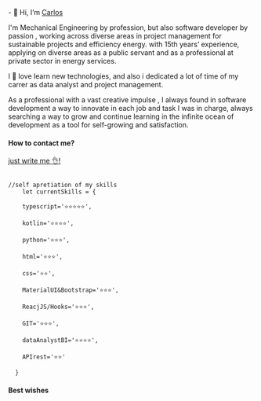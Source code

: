 <section style={border: 1px solid white; border-radious:10px;padding:10px;margin:50px}>
- 👋 Hi, I’m <a href="@ccnmagno">Carlos</a>
<p style={text-align: justify;}>I'm Mechanical Engineering by profession, but also software developer by passion , 
working across diverse areas in project management for sustainable projects and efficiency energy. 
with 15th years’ experience, applying on diverse areas as a public servant and as a professional at private sector in energy services.
</p>

<p style={text-align: justify;}> I 💓 love learn new technologies, and also i dedicated a 
lot of time of my carrer as data analyst and project management.</p>

<p style={text-align: justify;} >As a professional with a vast creative impulse , 
I always found in software development a way to innovate in each job and task I was in charge, 
always searching a way to grow and continue learning 
in the infinite ocean of development as a tool for self-growing and satisfaction. 
</p>
<p>
<h4>How to contact me?</h4>
<a href='mailto:ccampos@dvt.cl?subject=Hi%20Carlos!,%20I%20want%20to%20contact%20you'>just write me 👌!</a>
</p>
</section>
<section style={border: 1px solid white; border-radious:10px;padding:10px;margin:50px}>

<code>
//self apretiation of my skills
    let currentSkills = {<br/>
    typescript='⭐⭐⭐⭐⭐',<br>
    kotlin='⭐⭐⭐⭐',<br>
    python='⭐⭐⭐',<br>
    html='⭐⭐⭐',<br>
    css='⭐⭐',<br>
    MaterialUI&Bootstrap='⭐⭐⭐',<br>
    ReacjJS/Hooks='⭐⭐⭐',<br>
    GIT='⭐⭐⭐',<br>
    dataAnalystBI='⭐⭐⭐⭐',<br>
    APIrest='⭐⭐'<br>
  }
</code>
</section>



<h4>Best wishes</h4>

<!---
ccnmagnoo/ccnmagnoo is a ✨ special ✨ repository because its `README.md` (this file) appears on your GitHub profile.
You can click the Preview link to take a look at your changes.
--->
